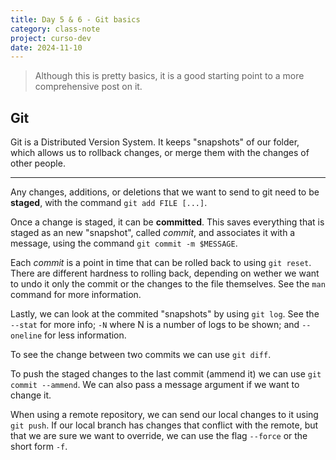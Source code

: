 ```yaml
---
title: Day 5 & 6 - Git basics
category: class-note
project: curso-dev
date: 2024-11-10
---
```


> Although this is pretty basics, it is a good starting point to a more comprehensive post on it. 

## Git

Git is a Distributed Version System. It keeps "snapshots" of our folder, which allows us to rollback changes, or merge them with the changes of other people. 

---

Any changes, additions, or deletions that we want to send to git need to be **staged**, with the command `git add FILE [...]`.

Once a change is staged, it can be **committed**. This saves everything that is staged as an new "snapshot", called *commit*, and associates it with a message, using the command `git commit -m $MESSAGE`.

Each *commit* is a point in time that can be rolled back to using `git reset`. There are different hardness to rolling back, depending on wether we want to undo it only the commit or the changes to the file themselves. See the `man` command for more information.

Lastly, we can look at the commited "snapshots" by using `git log`. See the `--stat` for more info; `-N` where N is a number of logs to be shown; and `--oneline` for less information.

To see the change between two commits we can use `git diff`.

To push the staged changes to the last commit (ammend it) we can use `git commit --ammend`. We can also pass a message argument if we want to change it.

When using a remote repository, we can send our local changes to it using `git push`. If our local branch has changes that conflict with the remote, but that we are sure we want to override, we can use the flag `--force` or the short form `-f`.